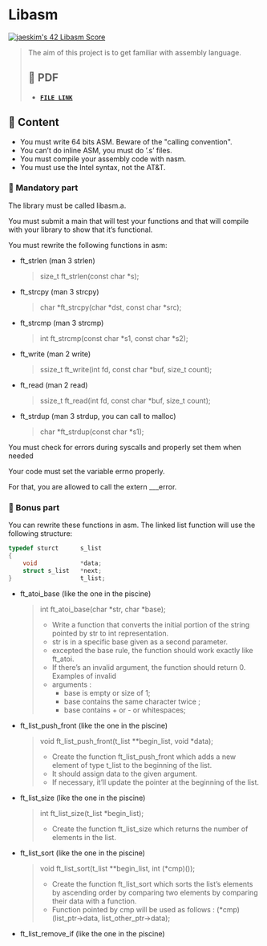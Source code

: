 # Libasm

[![jaeskim's 42 Libasm Score](https://badge42.herokuapp.com/api/project/jaeskim/libasm)](https://github.com/JaeSeoKim/badge42)

> The aim of this project is to get familiar with assembly language.
> ## 📝 PDF
>
> - [**`FILE LINK`**](https://github.com/JaeSeoKim/42cursus/blob/master/pdf/en.subject-Libasm.pdf)

## 🚀 Content

- You must write 64 bits ASM. Beware of the "calling convention".
- You can’t do inline ASM, you must do ’.s’ files.
- You must compile your assembly code with nasm.
- You must use the Intel syntax, not the AT&T.

### 🚩 Mandatory part

The library must be called libasm.a.

You must submit a main that will test your functions and that will compile with your library to show that it’s functional.

You must rewrite the following functions in asm:

- ft_strlen (man 3 strlen)
    > size_t	ft_strlen(const char *s);
- ft_strcpy (man 3 strcpy)
    > char	*ft_strcpy(char *dst, const char *src);
- ft_strcmp (man 3 strcmp)
    > int		ft_strcmp(const char *s1, const char *s2);
- ft_write (man 2 write)
    > ssize_t	ft_write(int fd, const char *buf, size_t count);
- ft_read (man 2 read)
    > ssize_t	ft_read(int fd, const char *buf, size_t count);
- ft_strdup (man 3 strdup, you can call to malloc)
    > char	*ft_strdup(const char *s1);

You must check for errors during syscalls and properly set them when needed

Your code must set the variable errno properly.

For that, you are allowed to call the extern ___error.

### 🚩 Bonus part

You can rewrite these functions in asm. The linked list function will use the following
structure:

```c
typedef sturct      s_list
{
    void            *data;
    struct s_list   *next;
}                   t_list;
```

- ft_atoi_base (like the one in the piscine)
    > int ft_atoi_base(char *str, char *base);
    > - Write a function that converts the initial portion of the string pointed by str to int
    > representation.
    > - str is in a specific base given as a second parameter.
    > - excepted the base rule, the function should work exactly like ft_atoi.
    > - If there’s an invalid argument, the function should return 0. Examples of invalid
    > - arguments :
    >   - base is empty or size of 1;
    >   - base contains the same character twice ;
    >   - base contains + or - or whitespaces;

- ft_list_push_front (like the one in the piscine)
    > void ft_list_push_front(t_list **begin_list, void *data);
    > - Create the function ft_list_push_front which adds a new element of type t_list to the beginning of the list.
    > - It should assign data to the given argument.
    > - If necessary, it’ll update the pointer at the beginning of the list.

- ft_list_size (like the one in the piscine)
    > int ft_list_size(t_list *begin_list);
    > - Create the function ft_list_size which returns the number of elements in the list.

- ft_list_sort (like the one in the piscine)
    > void ft_list_sort(t_list **begin_list, int (*cmp)());
    > - Create the function ft_list_sort which sorts the list’s  elements by ascending order by comparing two elements by comparing their data with a function.
    > - Function pointed by cmp will be used as follows :
    >   (*cmp)(list_ptr->data, list_other_ptr->data);
- ft_list_remove_if (like the one in the piscine)
